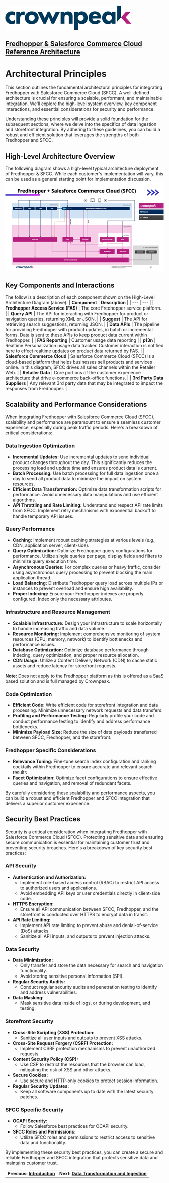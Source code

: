 <a href="http://www.crownpeak.com" target="_blank">![Crownpeak Logo](../../../images/logo/crownpeak-logo.png "Crownpeak Logo")</a>

## [Fredhopper & Salesforce Commerce Cloud Reference Architecture](../README.md)

# Architectural Principles
This section outlines the fundamental architectural principles for integrating Fredhopper with Salesforce Commerce Cloud (SFCC). A well-defined architecture is crucial for ensuring a scalable, performant, and maintainable integration. We'll explore the high-level system overview, key component interactions, and essential considerations for security and performance.

Understanding these principles will provide a solid foundation for the subsequent sections, where we delve into the specifics of data ingestion and storefront integration. By adhering to these guidelines, you can build a robust and efficient solution that leverages the strengths of both Fredhopper and SFCC.

## High-Level Architecture Overview
The following diagram shows a high-level typical architecture deployment of Fredhopper & SFCC. While each customer's implementation will vary, this can be used as a general starting point for implementation discussion.
![Fredhopper + Salesforce Commerce Cloud (SFCC) High-Level Architecture Diagram](../../../images/diagrams/product-discovery_fhr-salesforce-commerce-cloud_architectural-principles_fhr-sfcc-high-level-architecure.png "Fredhopper + Salesforce Commerce Cloud (SFCC) High-Level Architecture Diagram")

## Key Components and Interactions

The follow is a description of each component shown on the High-Level Architecture Diagram (above).
| **Component** | **Description** |
| --- | --- |
| **Fredhopper Access Service (FAS)** | The core Fredhopper service platform. |
| **Query API** | The API for interacting with Fredhopper for product or navigation queries, returning XML or JSON. |
| **Suggest** | The API for retrieving search suggestions, returning JSON. |
| **Data APIs** | The pipeline for providing Fredhopper with product updates, in batch or incremental forms. Data is sent to these APIs to keep product data current within Fredhopper. |
| **FAS Reporting** | Customer usage data reporting |
| **p13n** | Realtime Personalization usage data tracker. Customer interaction is notified here to effect realtime updates on product data returned by FAS. |
| **Salesforce Commerce Cloud** | Salesforce Commerce Cloud (SFCC) is a cloud-based platform that helps businesses sell products and services online. In this diagram, SFCC drives all sales channels within the Retailer Web. |
| **Retailer Data** | Core portions of the customer experience architecture that drive e-commerce back-office functions. |
| **3rd Party Data Suppliers** | Any relevant 3rd party data that may be integrated to impact the responses from Fredhopper. |

## Scalability and Performance Considerations
When integrating Fredhopper with Salesforce Commerce Cloud (SFCC), scalability and performance are paramount to ensure a seamless customer experience, especially during peak traffic periods. Here's a breakdown of critical considerations:

### Data Ingestion Optimization
- **Incremental Updates:** Use incremental updates to send individual product changes throughout the day. This significantly reduces the processing load and update time and ensures product data is current.
- **Batch Processing:** Use batch processing for full data ingestion once a day to send all product data to minimize the impact on system resources.
- **Efficient Data Transformation:** Optimize data transformation scripts for performance. Avoid unnecessary data manipulations and use efficient algorithms.
- **API Throttling and Rate Limiting:** Understand and respect API rate limits from SFCC. Implement retry mechanisms with exponential backoff to handle temporary API issues.

### Query Performance
- **Caching:** Implement robust caching strategies at various levels (e.g., CDN, application server, client-side).
- **Query Optimization:** Optimize Fredhopper query configurations for performance. Utilize single queries per page, display fields and filters to minimize query execution time.
- **Asynchronous Queries:** For complex queries or heavy traffic, consider using asynchronous query processing to prevent blocking the main application thread.
- **Load Balancing:** Distribute Fredhopper query load across multiple IPs or instances to prevent overload and ensure high availability.
- **Proper Indexing:** Ensure your Fredhopper indexes are properly configured. Index only the necessary attributes.

### Infrastructure and Resource Management
- **Scalable Infrastructure:** Design your infrastructure to scale horizontally to handle increasing traffic and data volume.
- **Resource Monitoring:** Implement comprehensive monitoring of system resources (CPU, memory, network) to identify bottlenecks and performance issues.
- **Database Optimization:** Optimize database performance through indexing, query optimization, and proper resource allocation.
- **CDN Usage:** Utilize a Content Delivery Network (CDN) to cache static assets and reduce latency for storefront requests.

**Note:** Does not apply to the Fredhopper platform as this is offered as a SaaS based solution and is full managed by Crownpeak.

### Code Optimization
- **Efficient Code:** Write efficient code for storefront integration and data processing. Minimize unnecessary network requests and data transfers.
- **Profiling and Performance Testing:** Regularly profile your code and conduct performance testing to identify and address performance bottlenecks.
- **Minimize Payload Size:** Reduce the size of data payloads transferred between SFCC, Fredhopper, and the storefront.

### Fredhopper Specific Considerations
- **Relevance Tuning:** Fine-tune search index configuration and ranking cocktails within Fredhopper to ensure accurate and relevant search results
- **Facet Optimization:** Optimize facet configurations to ensure effective queries and navigation, and removal of redundant facets.

By carefully considering these scalability and performance aspects, you can build a robust and efficient Fredhopper and SFCC integration that delivers a superior customer experience.

## Security Best Practices
Security is a critical consideration when integrating Fredhopper with Salesforce Commerce Cloud (SFCC). Protecting sensitive data and ensuring secure communication is essential for maintaining customer trust and preventing security breaches. Here's a breakdown of key security best practices:

### API Security
- **Authentication and Authorization:**
  - Implement role-based access control (RBAC) to restrict API access to authorized users and applications.
  - Avoid embedding API keys or user credentials directly in client-side code.
- **HTTPS Encryption:**
  - Ensure all API communication between SFCC, Fredhopper, and the storefront is conducted over HTTPS to encrypt data in transit.
- **API Rate Limiting:**
  - Implement API rate limiting to prevent abuse and denial-of-service (DoS) attacks.
  - Sanitize all API inputs, and outputs to prevent injection attacks.

### Data Security
- **Data Minimization:**
  - Only transfer and store the data necessary for search and navigation functionality.
  - Avoid storing sensitive personal information (SPI).
- **Regular Security Audits:**
  - Conduct regular security audits and penetration testing to identify and address vulnerabilities.
- **Data Masking:**
  - Mask sensitive data inside of logs, or during development, and testing.

### Storefront Security
- **Cross-Site Scripting (XSS) Protection:**
  - Sanitize all user inputs and outputs to prevent XSS attacks.
- **Cross-Site Request Forgery (CSRF) Protection:**
  - Implement CSRF protection mechanisms to prevent unauthorized requests.
- **Content Security Policy (CSP):**
  - Use CSP to restrict the resources that the browser can load, mitigating the risk of XSS and other attacks.
- **Secure Cookies:**
  - Use secure and HTTP-only cookies to protect session information.
- **Regular Security Updates:**
  - Keep all software components up to date with the latest security patches.

### SFCC Specific Security
- **OCAPI Security:**
  - Follow Salesforce best practices for OCAPI security.
- **SFCC Roles and Permissions:**
  - Utilize SFCC roles and permissions to restrict access to sensitive data and functionality.

By implementing these security best practices, you can create a secure and reliable Fredhopper and SFCC integration that protects sensitive data and maintains customer trust.

|   |   |
|---|---|
| **Previous: [Introduction](../introduction/README.md)**  | **Next: [Data Transformation and Ingestion](../data-transformation-and-ingestion/README.md)** |
